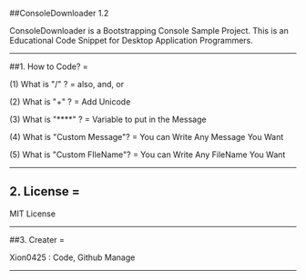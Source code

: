 ##ConsoleDownloader 1.2

ConsoleDownloader is a Bootstrapping Console Sample Project.
This is an Educational Code Snippet for Desktop Application Programmers.

--------------------------------------------------

##1. How to Code? = 

(1) What is "/" ? = 
    also, and, or

(2) What is "+" ? = 
    Add Unicode

(3) What is "****" ? = 
    Variable to put in the Message

(4) What is "Custom Message"? = 
    You can Write Any Message You Want

(5) What is "Custom FIleName"? = 
    You can Write Any FileName You Want

--------------------------------------------------

## 2. License = 

 MIT License 

 --------------------------------------------------

##3. Creater = 

 Xion0425 : Code, Github Manage

 --------------------------------------------------
